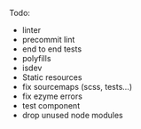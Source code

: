 Todo:
- linter
- precommit lint
- end to end tests
- polyfills
- isdev
- Static resources
- fix sourcemaps (scss, tests...)
- fix ezyme errors
- test component
- drop unused node modules

